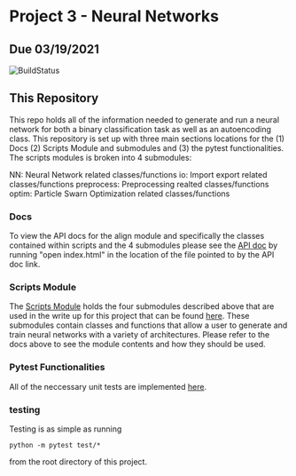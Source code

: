 # Project 3 - Neural Networks
## Due 03/19/2021

![BuildStatus](https://github.com/pgrosjean/Project3/workflows/HW3/badge.svg?event=push)

## This Repository
This repo holds all of the information needed to generate and run a neural network for both a binary classification task as well as an autoencoding class.
This repository is set up with three main sections locations for the (1) Docs (2) Scripts Module and submodules and (3) the pytest functionalities. The scripts modules is broken into 4 submodules:

NN: Neural Network related classes/functions
io: Import export related classes/functions
preprocess: Preprocessing realted classes/functions
optim: Particle Swarn Optimization related classes/functions

### Docs
To view the API docs for the align module and specifically the classes contained within scripts and the 4 submodules please see the [API doc](https://github.com/pgrosjean/Project3/blob/main/docs/build/index.html) by running "open index.html" in the location of the file pointed to by the API doc link.

### Scripts Module
The [Scripts Module](https://github.com/pgrosjean/Project3/tree/main/scripts) holds the four submodules described above that are used in the write up for this project that can be found [here](https://github.com/pgrosjean/Project3/blob/main/Parker_Grosjean_Project3.ipynb). These submodules contain classes and functions that allow a user to generate and train neural networks with a variety of architectures. Please refer to the docs above to see the module contents and how they should be used.

### Pytest Functionalities
All of the neccessary unit tests are implemented [here](https://github.com/pgrosjean/Project3/blob/main/test/test_NN.py).

### testing
Testing is as simple as running
```
python -m pytest test/*
```
from the root directory of this project.
